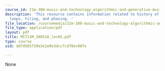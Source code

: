 ```yaml
---
course_id: 21m-380-music-and-technology-algorithmic-and-generative-music-spring-2010
description: 'This resource contains information related to history of serialism,
  loops, tiling, and phasing. '
file_location: /coursemedia/21m-380-music-and-technology-algorithmic-and-generative-music-spring-2010/dd7d565739e3e1e0e3dcc7cd70ec08fe_MIT21M_380S10_lec05.pdf
file_type: application/pdf
layout: pdf
title: MIT21M_380S10_lec05.pdf
type: course
uid: dd7d565739e3e1e0e3dcc7cd70ec08fe

---
```

None